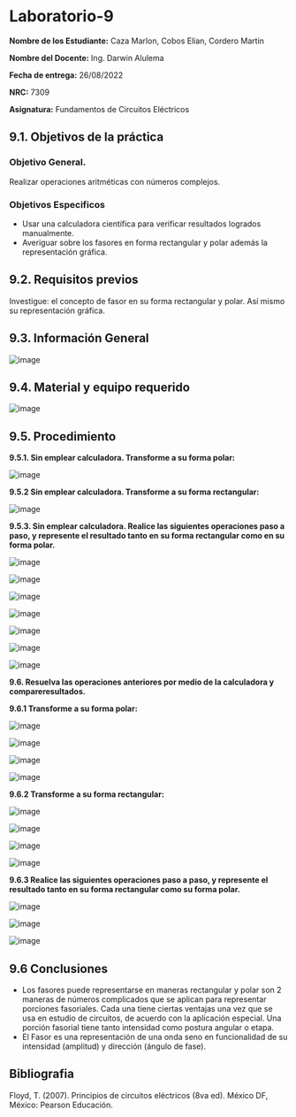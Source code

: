 # Laboratorio-9
**Nombre de los Estudiante:** Caza Marlon, Cobos Elian, Cordero Martin

**Nombre del Docente:** Ing. Darwin Alulema

**Fecha de entrega:** 26/08/2022

**NRC:** 7309

**Asignatura:** Fundamentos de Circuitos Eléctricos

## **9.1. Objetivos de la práctica**

### **Objetivo General.**

Realizar operaciones aritméticas con números complejos.

### **Objetivos Especificos** 

* Usar una calculadora científica para verificar resultados logrados manualmente. 
* Averiguar sobre los fasores en forma rectangular y polar además la representación gráfica. 

## **9.2. Requisitos previos**

Investigue: el concepto de fasor en su forma rectangular y polar. Así mismo su representación gráfica.

## **9.3. Información General**

![image](https://user-images.githubusercontent.com/105742149/186949535-140709e6-4c6a-452e-b9b4-3f3477f4624f.png)


## **9.4. Material y equipo requerido**

![image](https://user-images.githubusercontent.com/105742149/186809074-fec58cfb-995b-4ac6-b687-e4e39af6019a.png)

## **9.5. Procedimiento**

**9.5.1. Sin emplear calculadora. Transforme a su forma polar:**

![image](https://user-images.githubusercontent.com/105742149/186947398-31cb5261-44c5-4c45-a611-41fdc5ba48ce.png)

**9.5.2 Sin emplear calculadora. Transforme a su forma rectangular:**

![image](https://user-images.githubusercontent.com/105742149/186954559-77ed9184-74a4-49bd-8508-f9f89d942874.png)

**9.5.3. Sin emplear calculadora. Realice las siguientes operaciones paso a paso, y represente el resultado tanto en su forma rectangular como en su forma polar.**

![image](https://user-images.githubusercontent.com/105742149/186809589-1ba19298-b0c4-4110-b94f-85fa2205f907.png)

![image](https://user-images.githubusercontent.com/105742149/186955474-35447b16-5c21-4bff-af5f-ceb5ba640e7e.png)

![image](https://user-images.githubusercontent.com/105742149/186809615-4ac5d619-ecc4-4948-859c-ff8c2307173e.png)

![image](https://user-images.githubusercontent.com/105742149/186955533-945c8357-30c3-4120-a1bf-c8bddae0b7f7.png)

![image](https://user-images.githubusercontent.com/105742149/186809632-62614c67-13e0-4439-ae67-4953477f546e.png)

![image](https://user-images.githubusercontent.com/105742149/186946725-b425396e-c1df-4b91-892d-a0c8b6208877.png)

![image](https://user-images.githubusercontent.com/105742149/186946749-f68bf77d-d181-4d82-bb08-97436c4bfb5f.png)

**9.6. Resuelva las operaciones anteriores por medio de la calculadora y compareresultados.**

**9.6.1 Transforme a su forma polar:**

![image](https://user-images.githubusercontent.com/105742149/186950961-bcf4425e-795e-4775-94cd-8ce49174fbda.png)

![image](https://user-images.githubusercontent.com/105742149/186950979-0c8019b4-4251-435f-b2f6-a084c5c63240.png)

![image](https://user-images.githubusercontent.com/105742149/186950994-120e0fdd-b376-4f1b-b18e-38a7e6ee3dd5.png)

![image](https://user-images.githubusercontent.com/105742149/186951003-b5a7267d-0f68-471f-98da-7825e68fdab0.png)


**9.6.2 Transforme a su forma rectangular:**

![image](https://user-images.githubusercontent.com/105742149/186950624-b1ba471a-05b9-4f57-9f97-74e65ec1f9e2.png)

![image](https://user-images.githubusercontent.com/105742149/186950640-70407674-a4df-436c-a5db-12c27d154423.png)

![image](https://user-images.githubusercontent.com/105742149/186950670-5910a14e-2c9a-45f7-aaed-861b5ad5dd63.png)

![image](https://user-images.githubusercontent.com/105742149/186950690-5517e831-6de6-4de5-88cf-fe01b5c5971c.png)

**9.6.3 Realice las siguientes operaciones paso a paso, y represente el resultado tanto en su forma rectangular como su forma polar.**

![image](https://user-images.githubusercontent.com/105742149/186949326-1be81c21-b834-415f-9680-89cddcdf0380.png)

![image](https://user-images.githubusercontent.com/105742149/186949364-fdf4cbf3-eeea-44d7-b8d2-79468ae3542d.png)

![image](https://user-images.githubusercontent.com/105742149/186949395-fbd629f1-afb1-4b5f-abea-3a5677568c38.png)



## **9.6 Conclusiones**

* Los fasores puede representarse en maneras rectangular y polar son 2 maneras de números complicados que se aplican para representar porciones fasoriales. Cada una tiene ciertas ventajas una vez que se usa en estudio de circuitos, de acuerdo con la aplicación especial. Una porción fasorial tiene tanto intensidad como postura angular o etapa. 
* El Fasor es una representación de una onda seno en funcionalidad de su intensidad (amplitud) y dirección (ángulo de fase). 

## **Bibliografia**

Floyd, T. (2007). Principios de circuitos eléctricos (8va ed). México DF, México: Pearson Educación.
